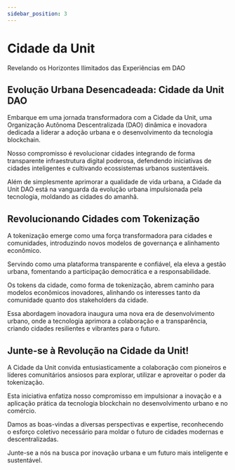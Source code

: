```yaml
---
sidebar_position: 3
---
```


# Cidade da Unit

Revelando os Horizontes Ilimitados das Experiências em DAO

## Evolução Urbana Desencadeada: Cidade da Unit DAO

Embarque em uma jornada transformadora com a Cidade da Unit, uma Organização Autônoma Descentralizada (DAO) dinâmica e inovadora dedicada a liderar a adoção urbana e o desenvolvimento da tecnologia blockchain.

Nosso compromisso é revolucionar cidades integrando de forma transparente infraestrutura digital poderosa, defendendo iniciativas de cidades inteligentes e cultivando ecossistemas urbanos sustentáveis.

Além de simplesmente aprimorar a qualidade de vida urbana, a Cidade da Unit DAO está na vanguarda da evolução urbana impulsionada pela tecnologia, moldando as cidades do amanhã.

## Revolucionando Cidades com Tokenização

A tokenização emerge como uma força transformadora para cidades e comunidades, introduzindo novos modelos de governança e alinhamento econômico.

Servindo como uma plataforma transparente e confiável, ela eleva a gestão urbana, fomentando a participação democrática e a responsabilidade.

Os tokens da cidade, como forma de tokenização, abrem caminho para modelos econômicos inovadores, alinhando os interesses tanto da comunidade quanto dos stakeholders da cidade.

Essa abordagem inovadora inaugura uma nova era de desenvolvimento urbano, onde a tecnologia aprimora a colaboração e a transparência, criando cidades resilientes e vibrantes para o futuro.

## Junte-se à Revolução na Cidade da Unit!

A Cidade da Unit convida entusiasticamente a colaboração com pioneiros e líderes comunitários ansiosos para explorar, utilizar e aproveitar o poder da tokenização.

Esta iniciativa enfatiza nosso compromisso em impulsionar a inovação e a aplicação prática da tecnologia blockchain no desenvolvimento urbano e no comércio.

Damos as boas-vindas a diversas perspectivas e expertise, reconhecendo o esforço coletivo necessário para moldar o futuro de cidades modernas e descentralizadas.

Junte-se a nós na busca por inovação urbana e um futuro mais inteligente e sustentável.
